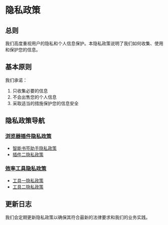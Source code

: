 # 隐私政策

## 总则
我们高度重视用户的隐私和个人信息保护。本隐私政策说明了我们如何收集、使用和保护您的信息。

## 基本原则
我们承诺：
1. 只收集必要的信息
2. 不会出售您的个人信息
3. 采取适当的措施保护您的信息安全

## 隐私政策导航

### [浏览器插件隐私政策](/privacy/browser-extensions/)
- [智能书签助手隐私政策](/privacy/browser-extensions/SmartBookmarkAssistant)
- [插件二隐私政策](/privacy/browser-extensions/plugin2)

### [效率工具隐私政策](/privacy/efficiency/)
- [工具一隐私政策](/privacy/efficiency/tool1)
- [工具二隐私政策](/privacy/efficiency/tool2)

## 更新日志
我们会定期更新隐私政策以确保其符合最新的法律要求和我们的业务实践。 